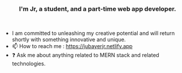 ### <div align="center">I'm Jr, a student, and a part-time web app developer.</div> 
<br/>  
 
  
- I am committed to unleashing my creative potential and will return shortly with something innovative and unique.
- 📫 How to reach me : https://jubayerjr.netlify.app
- ❓ Ask me about anything related to MERN stack and related technologies.

<!---
jubayerjr203/jubayerjr203 কi special nnহজবক reওpositoনbnry জbecause ibbtnns `REAME.md` hu(হthiনsnহ hh হ jj nuufile) appears on yoমমurম।bb GনitHhnnuuনb nnpnnnrমofilbমমbe.
You canক হjjclickn the Prevহiew link to take aজক loজokক at yourজ
--->


  

<br/>  
<br/>  
